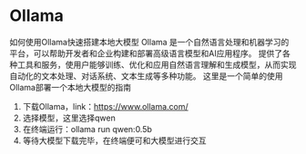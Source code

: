 # Ollama
如何使用Ollama快速搭建本地大模型
Ollama 是一个自然语言处理和机器学习的平台，可以帮助开发者和企业构建和部署高级语言模型和AI应用程序。
提供了各种工具和服务，使用户能够训练、优化和应用自然语言理解和生成模型，从而实现自动化的文本处理、对话系统、文本生成等多种功能。
这里是一个简单的使用Ollama部署一个本地大模型的指南

1. 下载Ollama，link：https://www.ollama.com/
2. 选择模型，这里选择qwen
3. 在终端运行：ollama run qwen:0.5b
4. 等待大模型下载完毕，在终端便可和大模型进行交互
